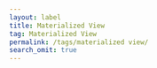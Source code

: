 ```yaml
---
layout: label
title: Materialized View
tag: Materialized View
permalink: /tags/materialized view/
search_omit: true
---
```

